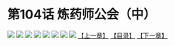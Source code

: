 # 第104话 炼药师公会（中）
![](https://mhpic.xiaomingtaiji.net/comic/D/斗破苍穹拆分版/104话/1.jpg-zymk.middle.webp)
![](https://mhpic.xiaomingtaiji.net/comic/D/斗破苍穹拆分版/104话/2.jpg-zymk.middle.webp)
![](https://mhpic.xiaomingtaiji.net/comic/D/斗破苍穹拆分版/104话/3.jpg-zymk.middle.webp)
![](https://mhpic.xiaomingtaiji.net/comic/D/斗破苍穹拆分版/104话/4.jpg-zymk.middle.webp)
![](https://mhpic.xiaomingtaiji.net/comic/D/斗破苍穹拆分版/104话/5.jpg-zymk.middle.webp)
![](https://mhpic.xiaomingtaiji.net/comic/D/斗破苍穹拆分版/104话/6.jpg-zymk.middle.webp)
![](https://mhpic.xiaomingtaiji.net/comic/D/斗破苍穹拆分版/104话/7.jpg-zymk.middle.webp)
![](https://mhpic.xiaomingtaiji.net/comic/D/斗破苍穹拆分版/104话/8.jpg-zymk.middle.webp)
[【上一章】](./103.md)
[【目录】](./README.md)
[【下一章】](./105.md)
